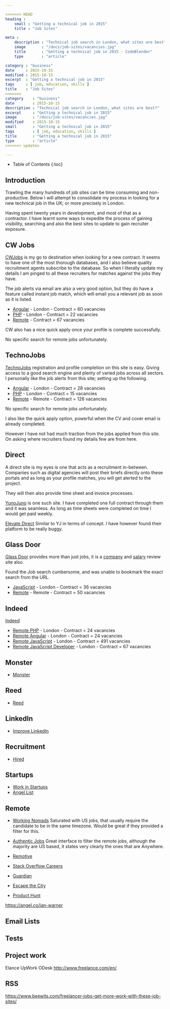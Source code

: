 ```yaml
---

<<<<<<< HEAD
heading :
    small : "Getting a technical job in 2015"
    title : "Job Sites"

meta :
    description : "Technical job search in London, what sites are best?"
    image       : "/docs/job-sites/vacancies.jpg"
    title       : "Getting a technical job in 2015 - CodeBlender"
    type        : "article"

category : "business"
date     : 2015-10-15
modified : 2015-10-15
excerpt  : "Getting a technical job in 2015"
tags     : [ job, education, skills ]
title    : "Job Sites"
=======
category    : "business"
date        : 2015-10-15
description : "Technical job search in London, what sites are best?"
excerpt     : "Getting a technical job in 2015"
image       : "/docs/job-sites/vacancies.jpg"
modified    : 2015-10-15
small       : "Getting a technical job in 2015"
tags        : [ job, education, skills ]
title       : "Getting a technical job in 2015"
type        : "article"
>>>>>>> updates

---
```


* Table of Contents
{:toc}

## Introduction

Trawling the many hundreds of job sites can be time consuming and non-
productive. Below I will attempt to consolidate my process in looking for a new
technical job in the UK; or more precisely in London.

Having spent twenty years in development, and most of that as a contractor. I
have learnt some ways to expedite the process of gaining visibility, searching
and also the best sites to update to gain recruiter exposure.

## CW Jobs

[CWJobs](http://www.cwjobs.co.uk/) is my go to destination when looking for a
new contract. It seems to have one of the most thorough databases, and I also
believe quality recruitment agents subscribe to the database. So when I
literally update my details I am pinged to all these recruiters for matches
against the jobs they have.

The job alerts via email are also a very good option, but they do have a feature
called instant job match, which will email you a relevant job as soon as it is
listed.

- [Angular](http://goo.gl/znDP1g) - London - Contract = 60 vacancies
- [PHP](http://goo.gl/oDwdpc)     - London - Contract = 22 vacancies
- [Remote](http://goo.gl/6uD3Uj)  - Contract = 67 vacancies

CW also has a nice quick apply once your profile is complete successfully.

No specific search for remote jobs unfortunately.

## TechnoJobs

[TechnoJobs](https://www.technojobs.co.uk/) registration and profile completion
on this site is easy. Giving access to a good search engine and plenty of varied
jobs across all sectors. I personally like the job alerts from this site;
setting up the following.

- [Angular](https://goo.gl/ddfYPD) - London - Contract = 28 vacancies
- [PHP](https://goo.gl/z6yVM1)     - London - Contract = 15 vacancies
- [Remote](https://goo.gl/GLNvCB)  - Remote - Contract = 126 vacancies

No specific search for remote jobs unfortunately.

I also like the quick apply option, powerful when the CV and cover email is
already completed.

However I have not had much traction from the jobs applied from this site. On
asking where recruiters found my details few are from here.

## Direct

A direct site is my eyes is one that acts as a recruitment in-between. Companies
such as digital agencies will post their briefs directly onto these portals and
as long as your profile matches, you will get alerted to the project.

They will then also provide time sheet and invoice processes.

[YunoJuno](https://app.yunojuno.com/p/ian-warner) is one such site. I have
completed one full contract through them and it was seamless. As long as time
sheets were completed on time I would get paid weekly.

[Elevate Direct](http://elevatedirect.com/) Similar to YJ in terms of concept. I
have however found their platform to be really buggy.

## Glass Door

[Glass Door](https://www.glassdoor.co.uk/) provides more than just jobs, it is a
[company](https://goo.gl/IUk7p7) and [salary](https://goo.gl/nwmxWQ) review site
also.

Found the Job search cumbersome, and was unable to bookmark the exact search
from the URL.

- [JavaScript](https://goo.gl/Ec9d1l) - London - Contract = 36 vacancies
- [Remote](https://goo.gl/zbyRcU)     - Remote - Contract = 50 vacancies

## Indeed

[Indeed](http://www.indeed.co.uk/)

- [Remote PHP](http://goo.gl/uewqNU)                  - London - Contract = 24 vacancies
- [Remote Angular](http://goo.gl/uewqNU)              - London - Contract = 24 vacancies
- [Remote JavaScript](http://goo.gl/DQ9QCx)           - London - Contract = 491 vacancies
- [Remote JavaScript Developer](http://goo.gl/43izFg) - London - Contract = 67 vacancies

## Monster

- [Monster](http://home.monster.co.uk/home/)

## Reed

- [Reed](http://www.reed.co.uk/)

## LinkedIn

- [Improve LinkedIn](http://goo.gl/QkEC7F)

## Recruitment

- [Hired](https://hired.com/)

## Startups

- [Work in Startups](http://workinstartups.com/)
- [Angel List](https://angel.co/)

## Remote

- [Working Nomads](http://www.workingnomads.co/)
Saturated with US jobs, that usually require the candidate to be in the same timezone.
Would be great if they provided a filter for this.

- [Authentic Jobs](https://authenticjobs.com/#types=7,1,3,5,2,6&onlyremote=1)
Great interface to filter the remote jobs, although the majority are US based, it
states very clearly the ones that are Anywhere.

- [Remotive](http://jobs.remotive.io/)
- [Stack Overflow Careers](http://careers.stackoverflow.com/uk/jobs/remote)
- [Guardian](https://jobs.theguardian.com/landingpage/2879819/jobs-remote-html/)
- [Escape the City](http://www.escapethecity.org/)
- [Product Hunt](https://www.producthunt.com/e/find-a-remote-job)

https://angel.co/ian-warner

## Email Lists

## Tests

## Project work

Elance
UpWork
ODesk
http://www.freelance.com/en/

## RSS

https://www.beewits.com/freelancer-jobs-get-more-work-with-these-job-sites/

